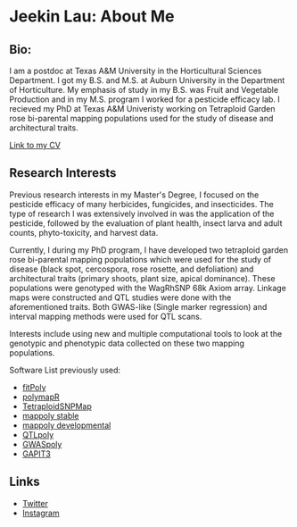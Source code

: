 # Jeekin Lau: About Me 
	
	

## Bio:
I am a postdoc  at Texas A&M University in the Horticultural Sciences Department. I got my B.S. and M.S. at Auburn University in the Department of Horticulture. My emphasis of study in my B.S. was Fruit and Vegetable Production and in my M.S. program I worked for a pesticide efficacy lab. I recieved my PhD at Texas A&M Univeristy working on Tetraploid Garden rose bi-parental mapping populations used for the study of disease and architectural traits. 
  
[Link to my CV](https://jeekinlau.github.io/About_Me/Jeekin_Lau_CV.pdf)
  
## Research Interests
Previous research interests in my Master's Degree, I focused on the pesticide efficacy of many herbicides, fungicides, and insecticides. The type of research I was extensively involved in was the application of the pesticide, followed by the evaluation of plant health, insect larva and adult counts, phyto-toxicity, and harvest data.
   
Currently, I during my PhD program, I have developed two tetraploid garden rose bi-parental mapping populations which were used for the study of disease (black spot, cercospora, rose rosette, and defoliation) and architectural traits (primary shoots, plant size, apical dominance). These populations were genotyped with the WagRhSNP 68k Axiom array. Linkage maps were constructed and QTL studies were done with the aforementioned traits. Both GWAS-like (Single marker regression) and interval mapping methods were used for QTL scans.  
  
Interests include using new and multiple computational tools to look at the genotypic and phenotypic data collected on these two mapping populations.
  
Software List previously used:  
* [fitPoly](https://cran.r-project.org/web/packages/fitPoly/index.html)
* [polymapR](https://cran.r-project.org/web/packages/polymapR/index.html)
* [TetraploidSNPMap](https://www.bioss.ac.uk/knowledge/tetraploidmap/)
* [mappoly stable](https://cran.r-project.org/web/packages/mappoly/index.html)
* [mappoly developmental](https://github.com/mmollina/MAPpoly)
* [QTLpoly](https://github.com/guilherme-pereira/QTLpoly)
* [GWASpoly](https://github.com/jendelman/GWASpoly)
* [GAPIT3](https://github.com/jiabowang/GAPIT3)


## Links
* [Twitter](https://twitter.com/jeekinlau)
* [Instagram](https://www.instagram.com/jeekinlau/)
	
	







